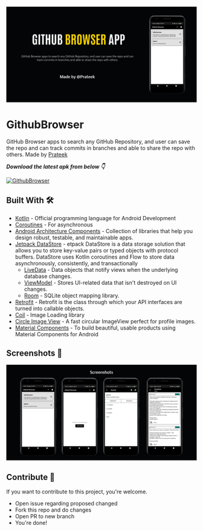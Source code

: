 
![alt-text](Screenshots/github_browser.png "Header Card")

# GithubBrowser
GitHub Browser apps to search any GitHub Repository, and user can save the repo and can track commits in branches and able to share the repo with others. Made by [Prateek](https://github.com/prateekcode/)


***Download the latest apk from below 👇***

[![GithubBrowser](https://img.shields.io/badge/GithubBrowser-App%20Download-brightgreen?style=for-the-badge&logo=android)](app/release/app-release.apk)

## Built With 🛠
* [Kotlin](https://kotlinlang.org/) - Official programming language for Android Development
* [Coroutines](https://kotlinlang.org/docs/reference/coroutines-overview.html) - For asynchronous
* [Android Architecture Components](https://developer.android.com/topic/libraries/architecture) - Collection of libraries that help you design robust, testable, and maintainable apps.
* [Jetpack DataStore](https://developer.android.com/topic/libraries/architecture/datastore) - etpack DataStore is a data storage solution that allows you to store key-value pairs or typed objects with protocol buffers. DataStore uses Kotlin coroutines and Flow to store data asynchronously, consistently, and transactionally
  * [LiveData](https://developer.android.com/topic/libraries/architecture/livedata) - Data objects that notify views when the underlying database changes.
  * [ViewModel](https://developer.android.com/topic/libraries/architecture/viewmodel) - Stores UI-related data that isn't destroyed on UI changes.
  * [Room](https://developer.android.com/topic/libraries/architecture/room) - SQLite object mapping library.
* [Retrofit](https://square.github.io/retrofit/) - Retrofit is the class through which your API interfaces are turned into callable objects.
* [Coil](https://github.com/coil-kt/coil) - Image Loading library
* [Circle Image View](https://github.com/hdodenhof/CircleImageView) - A fast circular ImageView perfect for profile images.
* [Material Components](https://material.io/develop/android) - To build beautiful, usable products using Material Components for Android

## Screenshots 📸
![alt-text](Screenshots/github_browser_ss.png "Screenshot")

## Contribute 🤝
If you want to contribute to this project, you're welcome.
  * Open issue regarding proposed changed
  * Fork this repo and do changes
  * Open PR to new branch
  * You're done!
